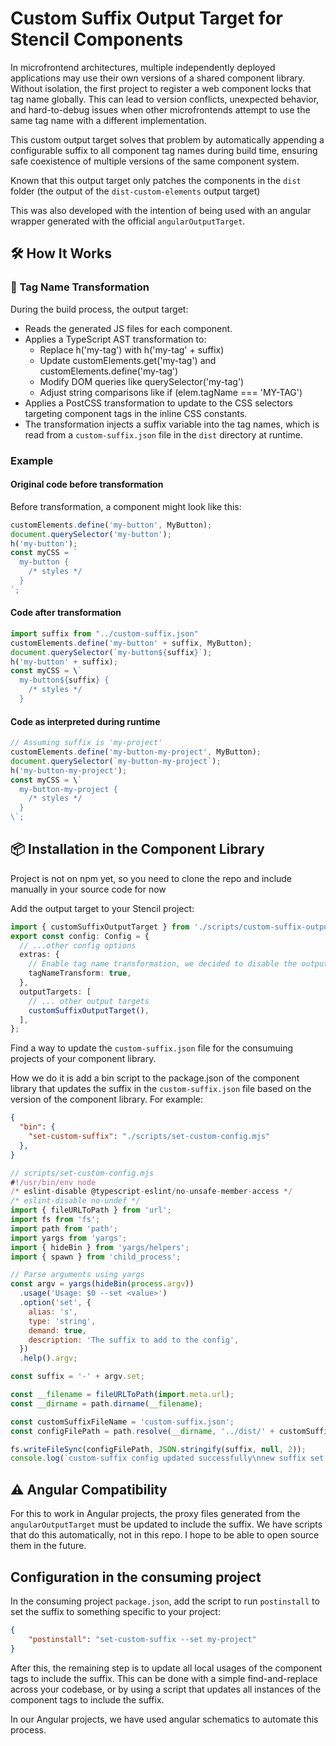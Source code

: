 # Custom Suffix Output Target for Stencil Components

In microfrontend architectures, multiple independently deployed applications may use their own versions of a shared component library. Without isolation, the first project to register a web component locks that tag name globally. This can lead to version conflicts, unexpected behavior, and hard-to-debug issues when other microfrontends attempt to use the same tag name with a different implementation.

This custom output target solves that problem by automatically appending a configurable suffix to all component tag names during build time, ensuring safe coexistence of multiple versions of the same component system.

Known that this output target only patches the components in the `dist` folder (the output of the `dist-custom-elements` output target) 

This was also developed with the intention of being used with an angular wrapper generated with the official `angularOutputTarget`.

## 🛠️ How It Works
### 🔄 Tag Name Transformation
During the build process, the output target:

- Reads the generated JS files for each component.
- Applies a TypeScript AST transformation to:
    - Replace h('my-tag') with h('my-tag' + suffix)
    - Update customElements.get('my-tag') and customElements.define('my-tag')
    - Modify DOM queries like querySelector('my-tag')
    - Adjust string comparisons like if (elem.tagName === 'MY-TAG')
- Applies a PostCSS transformation to update to the CSS selectors targeting component tags in the inline CSS constants.
- The transformation injects a suffix variable into the tag names, which is read from a `custom-suffix.json` file in the `dist` directory at runtime.

### Example
#### Original code before transformation
Before transformation, a component might look like this:

```typescript
customElements.define('my-button', MyButton);
document.querySelector('my-button');
h('my-button');
const myCSS = `
  my-button {
    /* styles */
  }
`;
``` 

#### Code after transformation
```typescript
import suffix from "../custom-suffix.json"
customElements.define('my-button' + suffix, MyButton);
document.querySelector(`my-button${suffix}`);
h('my-button' + suffix);
const myCSS = \`
  my-button${suffix} {
    /* styles */
  }
```

#### Code as interpreted during runtime
```typescript
// Assuming suffix is 'my-project'
customElements.define('my-button-my-project', MyButton);
document.querySelector(`my-button-my-project`);
h('my-button-my-project');
const myCSS = \`
  my-button-my-project {
    /* styles */
  }
\`;
```

## 📦 Installation in the Component Library
Project is not on npm yet, so you need to clone the repo and include manually in your source code for now

Add the output target to your Stencil project:
```typescript
import { customSuffixOutputTarget } from './scripts/custom-suffix-output-target';
export const config: Config = {
  // ...other config options
  extras: {
    // Enable tag name transformation, we decided to disable the outputTarget if this is false
    tagNameTransform: true,
  },
  outputTargets: [
    // ... other output targets
    customSuffixOutputTarget(),
  ],
};
```

Find a way to update the `custom-suffix.json` file for the consumuing projects of your component library. 

How we do it is add a bin script to the package.json of the component library that updates the suffix in the `custom-suffix.json` file based on the version of the component library. For example:

```json
{
  "bin": {
    "set-custom-suffix": "./scripts/set-custom-config.mjs"
  },
}
```

```javascript
// scripts/set-custom-config.mjs
#!/usr/bin/env node
/* eslint-disable @typescript-eslint/no-unsafe-member-access */
/* eslint-disable no-undef */
import { fileURLToPath } from 'url';
import fs from 'fs';
import path from 'path';
import yargs from 'yargs';
import { hideBin } from 'yargs/helpers';
import { spawn } from 'child_process';

// Parse arguments using yargs
const argv = yargs(hideBin(process.argv))
  .usage('Usage: $0 --set <value>')
  .option('set', {
    alias: 's',
    type: 'string',
    demand: true,
    description: 'The suffix to add to the config',
  })
  .help().argv;

const suffix = '-' + argv.set;

const __filename = fileURLToPath(import.meta.url);
const __dirname = path.dirname(__filename);

const customSuffixFileName = 'custom-suffix.json';
const configFilePath = path.resolve(__dirname, '../dist/' + customSuffixFileName);

fs.writeFileSync(configFilePath, JSON.stringify(suffix, null, 2));
console.log(`custom-suffix config updated successfully\nnew suffix set: "${suffix}"`);
```

## ⚠️ Angular Compatibility
For this to work in Angular projects, the proxy files generated from the `angularOutputTarget` must be updated to include the suffix. We have scripts that do this automatically, not in this repo. I hope to be able to open source them in the future.

## Configuration in the consuming project
In the consuming project `package.json`, add the script to run `postinstall` to set the suffix to something specific to your project:

```json
{
    "postinstall": "set-custom-suffix --set my-project"
}
```

After this, the remaining step is to update all local usages of the component tags to include the suffix. This can be done with a simple find-and-replace across your codebase, or by using a script that updates all instances of the component tags to include the suffix.

In our Angular projects, we have used angular schematics to automate this process.


